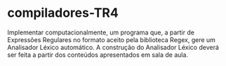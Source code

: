 # compiladores-TR4

Implementar computacionalmente, um programa que, a partir de Expressões Regulares no formato aceito pela biblioteca Regex, gere um Analisador Léxico automático. A construção do Analisador Léxico deverá ser feita a partir dos conteúdos apresentados em sala de aula.
